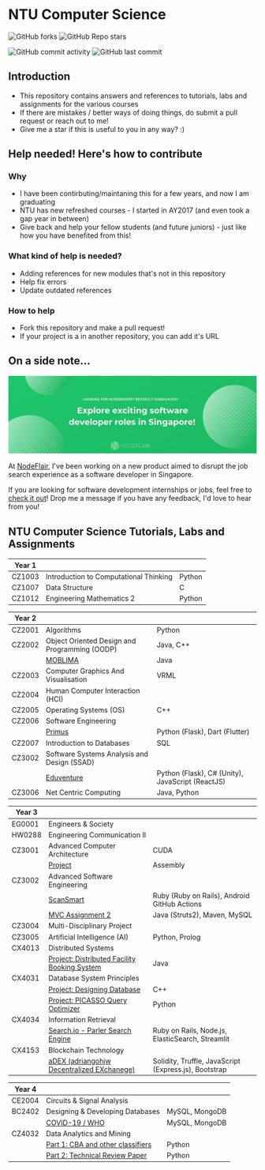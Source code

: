 # NTU Computer Science

<img alt="GitHub forks" src="https://img.shields.io/github/forks/adriangohjw/ntu_compsci?style=social"> <img alt="GitHub Repo stars" src="https://img.shields.io/github/stars/adriangohjw/ntu_compsci?style=social">

<img alt="GitHub commit activity" src="https://img.shields.io/github/commit-activity/y/adriangohjw/ntu_compsci"> <img alt="GitHub last commit" src="https://img.shields.io/github/last-commit/adriangohjw/ntu_compsci">

## Introduction

- This repository contains answers and references to tutorials, labs and assignments for the various courses
- If there are mistakes / better ways of doing things, do submit a pull request or reach out to me!
- Give me a star if this is useful to you in any way? :)

## Help needed! Here's how to contribute

### Why
- I have been contirbuting/maintaning this for a few years, and now I am graduating
- NTU has new refreshed courses - I started in AY2017 (and even took a gap year in between)
- Give back and help your fellow students (and future juniors) - just like how you have benefited from this! 

### What kind of help is needed?
- Adding references for new modules that's not in this repository
- Help fix errors 
- Update outdated references

### How to help
- Fork this repository and make a pull request!
- If your project is a in another repository, you can add it's URL

## On a side note...

[![NodeFlair - Explore](nodeflair_explore.jpg)](https://nodeflair.com)

At [NodeFlair](https://www.nodeflair.com/), I've been working on a new product aimed to disrupt the job search experience as a software developer in Singapore.

If you are looking for software development internships or jobs, feel free to [check it out](https://nodeflair.com)! Drop me a message if you have any feedback, I'd love to hear from you!

## NTU Computer Science Tutorials, Labs and Assignments

| Year 1 |                                        |        |
|--------|----------------------------------------|--------|
| CZ1003 | Introduction to Computational Thinking | Python |
| CZ1007 | Data Structure                         | C      |
| CZ1012 | Engineering Mathematics 2              | Python |

| Year 2 |                                                                      |                                                  |
|--------|----------------------------------------------------------------------|--------------------------------------------------|
| CZ2001 | Algorithms                                                           | Python                                           |
| CZ2002 | Object Oriented Design and Programming (OODP)                        | Java, C++                                        |
|        | [MOBLIMA](https://github.com/adriangohjw/cz2002-MOBLIMA)             | Java                                             |
| CZ2003 | Computer Graphics And Visualisation                                  | VRML                                             |
| CZ2004 | Human Computer Interaction (HCI)                                     |                                                  |
| CZ2005 | Operating Systems (OS)                                               | C++                                              |
| CZ2006 | Software Engineering                                                 |                                                  |
|        | [Primus](https://github.com/adriangohjw/cz2006-software-engineering) | Python (Flask), Dart (Flutter)                   |
| CZ2007 | Introduction to Databases                                            | SQL                                              |
| CZ3002 | Software Systems Analysis and Design (SSAD)                          |                                                  |
|        | [Eduventure](https://github.com/adriangohjw/cz3003-eduventure)       | Python (Flask), C# (Unity), JavaScript (ReactJS) |
| CZ3006 | Net Centric Computing                                                | Java, Python                                     |

| Year 3 |                                                                                                           |                                                       |
|--------|-----------------------------------------------------------------------------------------------------------|-------------------------------------------------------|
| EG0001 | Engineers & Society                                                                                       |                                                       |
| HW0288 | Engineering Communication II                                                                              |                                                       |
| CZ3001 | Advanced Computer Architecture                                                                            | CUDA                                                  |
|        | [Project](https://github.com/adriangohjw/cz3001-ACOA)                                                     | Assembly                                              |
| CZ3002 | Advanced Software Engineering                                                                             |                                                       |
|        | [ScanSmart](https://github.com/adriangohjw/cz3002-advanced-software-engineering)                          | Ruby (Ruby on Rails), Android GitHub Actions          |
|        | [MVC Assignment 2](https://github.com/adriangohjw/cz3002-assignment2)                                     | Java (Struts2), Maven, MySQL                          |
| CZ3004 | Multi-Disciplinary Project                                                                                |                                                       |
| CZ3005 | Artificial Intelligence (AI)                                                                              | Python, Prolog                                        |
| CX4013 | Distributed Systems                                                                                       |                                                       |
|        | [Project: Distributed Facility Booking System](https://github.com/adriangohjw/cz4013-distributed-systems) | Java                                                  |
| CX4031 | Database System Principles                                                                                |                                                       |
|        | [Project: Designing Database](https://github.com/adriangohjw/cz4031-database-system-principles)           | C++                                                   |
|        | [Project: PICASSO Query Optimizer](https://github.com/adriangohjw/cz4031-DSP-query-optimizer)             | Python                                                |
| CX4034 | Information Retrieval                                                                                     |                                                       |
|        | [Search.io - Parler Search Engine](https://github.com/adriangohjw/cz4034-information-retrieval)           | Ruby on Rails, Node.js, ElasticSearch, Streamlit      |
| CX4153 | Blockchain Technology                                                                                     |                                                       |
|        | [aDEX (adriangohjw Decentralized EXchanege)](https://github.com/adriangohjw/cx4153-blockchain-technology) | Solidity, Truffle, JavaScript (Express.js), Bootstrap |

| Year 4 |                                                                                                                |                                                  |
|--------|----------------------------------------------------------------------------------------------------------------|--------------------------------------------------|
| CE2004 | Circuits & Signal Analysis                                                                                     |                                                  |
| BC2402 | Designing & Developing Databases                                                                               | MySQL, MongoDB                                   |
|        | [COVID-19 / WHO](https://github.com/adriangohjw/bc2402-designing-developing-databases)                         | MySQL, MongoDB                                   |
| CZ4032 | Data Analytics and Mining                                                                                      |                                                  |
|        | [Part 1: CBA and other classifiers](https://github.com/adriangohjw/CZ4032-Data-Mining-and-Analytics)           | Python                                           |
|        | [Part 2: Technical Review Paper](https://github.com/adriangohjw/cz4032-data-analytics-mining-technical-review) | Python                                           |
